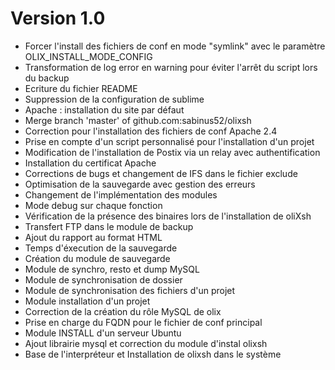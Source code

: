 # Version 1.0

- Forcer l'install des fichiers de conf en mode "symlink" avec le paramètre OLIX_INSTALL_MODE_CONFIG
- Transformation de log error en warning pour éviter l'arrêt du script lors du backup
- Ecriture du fichier README
- Suppression de la configuration de sublime
- Apache : installation du site par défaut
- Merge branch 'master' of github.com:sabinus52/olixsh
- Correction pour l'installation des fichiers de conf Apache 2.4
- Prise en compte d'un script personnalisé pour l'installation d'un projet
- Modification de l'installation de Postix via un relay avec authentification
- Installation du certificat Apache
- Corrections de bugs et changement de IFS dans le fichier exclude
- Optimisation de la sauvegarde avec gestion des erreurs
- Changement de l'implémentation des modules
- Mode debug sur chaque fonction
- Vérification de la présence des binaires lors de l'installation de oliXsh
- Transfert FTP dans le module de backup
- Ajout du rapport au format HTML
- Temps d'éxecution de la sauvegarde
- Création du module de sauvegarde
- Module de synchro, resto et dump MySQL
- Module de synchronisation de dossier
- Module de synchronisation des fichiers d'un projet
- Module installation d'un projet
- Correction de la création du rôle MySQL de olix
- Prise en charge du FQDN pour le fichier de conf principal
- Module INSTALL d'un serveur Ubuntu
- Ajout librairie mysql et correction du module d'instal olixsh
- Base de l'interpréteur et Installation de olixsh dans le système
